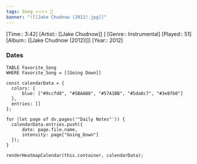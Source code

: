 ```yaml
---
tags: Song ⭐⭐⭐⭐ 💛
banner: "![[Jake Chudnow (2012).jpg]]"
---
```

[Time:: 3:42]
[Artist:: [[Jake Chudnow]] ]
[Genre:: Instrumental]
[Played:: 51]
[Album:: [[Jake Chudnow (2012)]]]
[Year:: 2012]
### Dates
````dataview
TABLE Favorite_Song
WHERE Favorite_Song = [[Going Down]]
````

  ```dataviewjs
const calendarData = { 
	colors: { 
		blue: ["#9ccfd8", "#5BAAB8", "#57A1BB", "#5da8c7", "#3e8fb0"] 
	}, 
	entries: [] 
}; 

for (let page of dv.pages('"Daily Notes"')) { 
	calendarData.entries.push({ 
		date: page.file.name, 
		intensity: page["Going_Down"]
	}); 
} 

renderHeatmapCalendar(this.container, calendarData);
```
